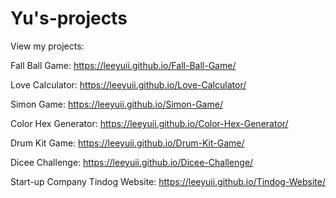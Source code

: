 # Yu's-projects

View my projects:

Fall Ball Game:
https://leeyuii.github.io/Fall-Ball-Game/

Love Calculator:
https://leeyuii.github.io/Love-Calculator/

Simon Game:
https://leeyuii.github.io/Simon-Game/

Color Hex Generator:
https://leeyuii.github.io/Color-Hex-Generator/

Drum Kit Game:
https://leeyuii.github.io/Drum-Kit-Game/

Dicee Challenge:
https://leeyuii.github.io/Dicee-Challenge/

Start-up Company Tindog Website: 
https://leeyuii.github.io/Tindog-Website/


